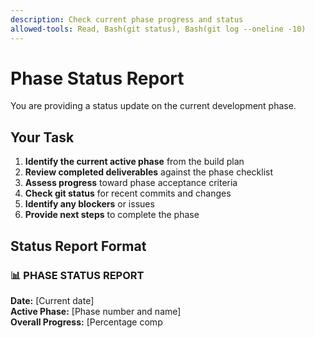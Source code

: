 ```yaml
---
description: Check current phase progress and status
allowed-tools: Read, Bash(git status), Bash(git log --oneline -10)
---
```


# Phase Status Report

You are providing a status update on the current development phase.

## Your Task
1. **Identify the current active phase** from the build plan
2. **Review completed deliverables** against the phase checklist
3. **Assess progress** toward phase acceptance criteria
4. **Check git status** for recent commits and changes
5. **Identify any blockers** or issues
6. **Provide next steps** to complete the phase

## Status Report Format

### 📊 PHASE STATUS REPORT
**Date:** [Current date]  
**Active Phase:** [Phase number and name]  
**Overall Progress:** [Percentage comp